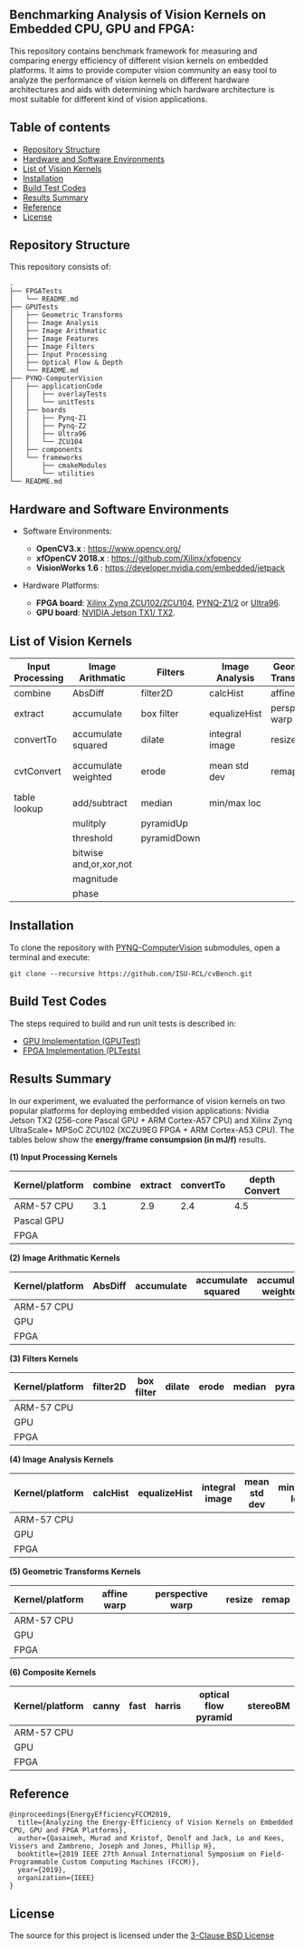 ## Benchmarking Analysis of Vision Kernels on Embedded CPU, GPU and FPGA:


<p align="justify">

This repository contains benchmark framework for measuring and comparing energy efficiency of different vision kernels on embedded platforms. It aims to provide computer vision community an easy tool to analyze the performance of vision kernels on different hardware architectures and aids with determining which hardware architecture is most suitable for different kind of vision applications.

</p>

## Table of contents 
<!--ts-->
* [Repository Structure](#Repository-Structure) 
* [Hardware and Software Environments](#Hardware-and-Software-Environments)
* [List of Vision Kernels](#List-of-Vision-Kernels)
* [Installation](#Installation) 
* [Build Test Codes](#Build-Test-Codes) 
* [Results Summary](#Results-Summary) 
* [Reference](#reference)
* [License](#license) 
<!--te-->
   
## Repository Structure

This repository consists of:
 ```   
.
├── FPGATests
│   └── README.md
├── GPUTests
│   ├── Geometric Transforms 
│   ├── Image Analysis  
│   ├── Image Arithmatic 
│   ├── Image Features 
│   ├── Image Filters 
│   ├── Input Processing 
│   ├── Optical Flow & Depth 
│   └── README.md 
├── PYNQ-ComputerVision
│   ├── applicationCode 
│   │   ├── overlayTests 
│   │   └── unitTests
│   ├── boards
│   │   ├── Pynq-Z1
│   │   ├── Pynq-Z2
│   │   ├── Ultra96
│   │   └── ZCU104
│   ├── components 
│   └── frameworks
│       ├── cmakeModules 
│       └── utilities    
└── README.md
``` 

## Hardware and Software Environments
* Software Environments:
	* **OpenCV3.x** : https://www.opencv.org/
	* **xfOpenCV 2018.x** : https://github.com/Xilinx/xfopencv
	* **VisionWorks 1.6** : https://developer.nvidia.com/embedded/jetpack
 
* Hardware Platforms:
	* **FPGA board**: [Xilinx Zynq ZCU102/ZCU104](https://www.xilinx.com/products/boards-and-kits/ek-u1-zcu102-g.html), [PYNQ-Z1/2](http://www.pynq.io/board) or [Ultra96](http://zedboard.org/product/ultra96).
	* **GPU board**: [NVIDIA Jetson TX1/ TX2](https://developer.nvidia.com/embedded/buy/jetson-tx2).

 
## List of Vision Kernels

 
| Input Processing | Image Arithmatic | Filters       |  Image Analysis | Geometric Transforms|  Composite Kernels|
| -------------    | -------------    | ------------- | -------------   |    -------------    | --------------------    |
| combine          | AbsDiff          |  filter2D     |calcHist         | affine warp         | canny           |
| extract          | accumulate       |  box filter   |equalizeHist     |perspective warp     | fast       |      | 
| convertTo        |accumulate squared|  dilate   |integral image   | resize                  | harris                |
| cvtConvert       |accumulate weighted| erode        |mean std dev     | remap               | optical flow pyramid   |     
| table lookup     | add/subtract     |  median       |min/max loc      |                     | stereoBM     | 
|                  |  mulitply        | pyramidUp     |                 |                     |                    | 
|                  | threshold        | pyramidDown   |                 |                     |                 | 
|             | bitwise and,or,xor,not|               |                 |                     |                   | 
|                  | magnitude        |               |                 |                     |                    | 
|                  | phase            |               |                 |                     |                      | 
 


## Installation

To clone the repository with [PYNQ-ComputerVision](https://github.com/Xilinx/PYNQ-ComputerVision.git) submodules, open a terminal and execute:

```
git clone --recursive https://github.com/ISU-RCL/cvBench.git
```
## Build Test Codes 
The steps required to build and run unit tests is described in:

+ [GPU Implementation  (GPUTest)](GPUTests/README.md)  
+ [FPGA Implementation (PLTests)](FPGATests/README.md)

## Results Summary

In our experiment, we evaluated the performance of vision kernels on two popular platforms for deploying embedded vision applications: Nvidia Jetson TX2 (256-core Pascal GPU + ARM Cortex-A57 CPU) and Xilinx Zynq UltraScale+ MPSoC ZCU102 (XCZU9EG FPGA + ARM Cortex-A53 CPU). The tables below show the **energy/frame consumpsion (in mJ/f)** results.  
  
 
 
 **(1) Input Processing Kernels**
 
| Kernel/platform | combine | extract | convertTo| depth Convert |  
| ---------	| ------  | ------  | -------  	|    ------  |      
| ARM-57 CPU	|   3.1      |  2.9	    |	 2.4       |     4.5       |          
| Pascal GPU    |	  |  	    |	     	|            |            
| FPGA      	|  	  |	    |           |            | 		    
 

 **(2) Image Arithmatic Kernels**

| Kernel/platform		| AbsDiff | accumulate | accumulate squared	| accumulate weighted | add/subtract | mulitply| threshold | bitwise and,or,xor,not| magnitude | phase|
| ---------					| ------  | ------  | -------  	|    ------  |     ------   |     ------  |     ------   |    ------  |     ------   |    ------   |  
|    ARM-57 CPU			|         |  	     	|	        	|            |              |          |  	     	|	        	|            |              |  
|    GPU		|         |  	     	|	        	|            |              |          |  	     	|	        	|            |              |  
|    FPGA			|         |  	     	|	        	|            |              |          |  	     	|	        	|            |              |  

 **(3) Filters Kernels**

| Kernel/platform		| filter2D | box filter | dilate	| erode | median | pyramidUp| pyramidDown|
| ---------					| ------  | ------  | -------  	|    ------  |     ------   |   ------  |     ------   |  
|    ARM-57 CPU			|         |  	     	|	        	|            |              |           |              | 
|    GPU      			|	  			|  	     	|	     			|           |              |            |              | 
|    FPGA      			|	  			|  	     	|	     			|            |              |           |              | 


 **(4) Image Analysis Kernels**

| Kernel/platform		| calcHist | equalizeHist | integral image	| mean std dev | min/max loc |
| ---------					| ------  | ------  | -------  	|    ------  |     ------   |  
|    ARM-57 CPU			|         |  	     	|	        	|            |              | 
|    GPU      			|	  			|  	     	|	     			|            |              | 
|    FPGA      			|	  			|  	     	|	     			|            |              | 
 
 **(5) Geometric Transforms Kernels**

| Kernel/platform		| affine warp  | perspective warp  | resize 	| remap |  
| ---------					| ------  | ------  | -------  	|    ------  |     
|    ARM-57 CPU			|         |  	     	|	        	|            |          
|    GPU      			|	  			|  	     	|	          |              | 
|    FPGA      			|	  			|  	     	|	          |              | 


 **(6) Composite Kernels**

| Kernel/platform		| canny | fast | harris 	| optical flow pyramid |  stereoBM
| ---------					| ------  | ------  | -------  	|    ------  |   ------  |     
|    ARM-57 CPU			|         |  	     	|	        	|            |   |          
|    GPU      			|	  			|  	     	|	          |              |  |  
|    FPGA      			|	  			|  	     	|	          |              |  |  


  
## Reference 

```
@inproceedings{EnergyEfficiencyFCCM2019,
  title={Analyzing the Energy-Efficiency of Vision Kernels on Embedded CPU, GPU and FPGA Platforms},
  author={Qasaimeh, Murad and Kristof, Denolf and Jack, Lo and Kees, Vissers and Zambreno, Joseph and Jones, Phillip H},
  booktitle={2019 IEEE 27th Annual International Symposium on Field-Programmable Custom Computing Machines (FCCM)},
  year={2019},
  organization={IEEE}
}
```
## License
The source for this project is licensed under the [3-Clause BSD License](LICENSE)
